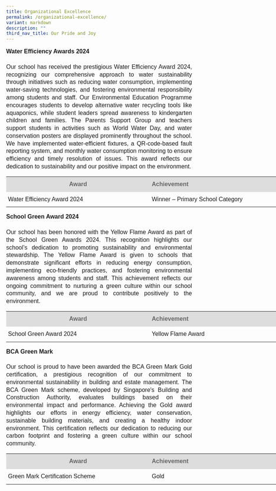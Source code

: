 ```yaml
---
title: Organizational Excellence
permalink: /organizational-excellence/
variant: markdown
description: ""
third_nav_title: Our Pride and Joy
---
```

<p style="line-height:1.3; font-size:16px; font-family:Arial; text-align:justify;"><b>Water Efficiency Awards 2024</b><br><br>Our school has received the prestigious Water Efficiency Award 2024, recognizing our comprehensive approach to water sustainability through initiatives such as reducing water consumption, implementing water-saving technologies, and fostering environmental responsibility among students and staff. Our Environmental Education Programme encourages students to develop alternative water recycling tools like aquaponics, while student leaders spread awareness to kindergarten children and families. The Parents Support Group and teachers support students in activities such as World Water Day, and water conservation posters are displayed prominently throughout the school. We have implemented water-efficient fixtures, a QR-code-based fault reporting system, and monthly water consumption monitoring to ensure efficiency and timely resolution of issues. This award reflects our dedication to sustainability and our positive impact on the environment.</p>

<table style="width: 780px">
	<colgroup><col style="width: 390px"><col style="width: 390px"></colgroup>
	<tbody><tr>
		<th style="padding:10px 5px; vertical-align:middle; line-height:1.3; font-size:16px; font-family:Arial; background-color:#DDD; color:#666">Award</th>
		<th style="padding:10px 5px; vertical-align:middle; line-height:1.3; font-size:16px; font-family:Arial; text-align:justify;background-color:#DDD; color:#666">Achievement</th>
	</tr>
	<tr>
		<td style="padding:10px 5px; vertical-align:middle; line-height:1.3; font-size:16px; font-family:Arial; text-align:justify;">Water Efficiency Award 2024</td>
		<td style="padding:10px 5px; vertical-align:middle; line-height:1.3; font-size:16px; font-family:Arial; text-align:justify;">Winner – Primary School Category</td>
	</tr>
</tbody></table>

<p style="line-height:1.3; font-size:16px; font-family:Arial; text-align:justify;"><b>School Green Award 2024</b><br><br>Our school has been honored with the Yellow Flame Award as part of the School Green Awards 2024. This recognition highlights our school’s dedication to promoting sustainability and environmental stewardship. The Yellow Flame Award is given to schools that demonstrate significant efforts in reducing energy consumption, implementing eco-friendly practices, and fostering environmental awareness among students and staff. This achievement reflects our ongoing commitment to nurturing a green culture within our school community, and we are proud to contribute positively to the environment.</p>

<table style="width: 780px">
	<colgroup><col style="width: 390px"><col style="width: 390px"></colgroup>
	<tbody><tr>
		<th style="padding:10px 5px; vertical-align:middle; line-height:1.3; font-size:16px; font-family:Arial; background-color:#DDD; color:#666">Award</th>
		<th style="padding:10px 5px; vertical-align:middle; line-height:1.3; font-size:16px; font-family:Arial; text-align:justify;background-color:#DDD; color:#666">Achievement</th>
	</tr>
	<tr>
		<td style="padding:10px 5px; vertical-align:middle; line-height:1.3; font-size:16px; font-family:Arial; text-align:justify;">School Green Award 2024</td>
		<td style="padding:10px 5px; vertical-align:middle; line-height:1.3; font-size:16px; font-family:Arial; text-align:justify;">Yellow Flame Award</td>
	</tr>
</tbody></table>

<p style="line-height:1.3; font-size:16px; font-family:Arial; text-align:justify;"><b>BCA Green Mark</b><br><br>Our school is proud to have been awarded the BCA Green Mark Gold certification, a prestigious recognition of our commitment to environmental sustainability in building and estate management. The BCA Green Mark scheme, developed by Singapore's Building and Construction Authority, evaluates buildings based on their environmental impact and performance. Achieving the Gold award highlights our efforts in energy efficiency, water conservation, sustainable building materials, and creating a healthy indoor environment. This certification reflects our dedication to reducing our carbon footprint and fostering a green culture within our school community.</p>

<table style="width: 780px">
	<colgroup><col style="width: 390px"><col style="width: 390px"></colgroup>
	<tbody><tr>
		<th style="padding:10px 5px; vertical-align:middle; line-height:1.3; font-size:16px; font-family:Arial; background-color:#DDD; color:#666">Award</th>
		<th style="padding:10px 5px; vertical-align:middle; line-height:1.3; font-size:16px; font-family:Arial; text-align:justify;background-color:#DDD; color:#666">Achievement</th>
	</tr>
	<tr>
		<td style="padding:10px 5px; vertical-align:middle; line-height:1.3; font-size:16px; font-family:Arial; text-align:justify;">Green Mark Certification Scheme</td>
		<td style="padding:10px 5px; vertical-align:middle; line-height:1.3; font-size:16px; font-family:Arial; text-align:justify;">Gold</td>
	</tr>
</tbody></table>